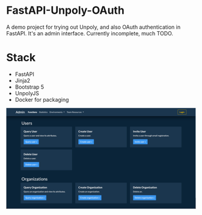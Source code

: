 # FastAPI-Unpoly-OAuth

A demo project for trying out Unpoly, and also OAuth authentication in FastAPI. It's an admin interface. Currently incomplete, much TODO.

# Stack
- FastAPI
- Jinja2
- Bootstrap 5
- UnpolyJS
- Docker for packaging

![Screenshot](images/screenshot_functions.png)
